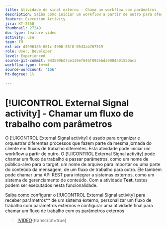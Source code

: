 ```yaml
---
title: Atividade de sinal externo - Chama um workflow com parâmetros
description: Saiba como iniciar um workflow a partir de outro para oferecer suporte a jornadas mais complexas do cliente e, ao mesmo tempo, ser capaz de monitorar e reagir melhor aos problemas.
feature: Execution Activity
jira: KT-2750
thumbnail: 27249
doc-type: feature video
activity: use
team: TM
exl-id: d3996185-681c-4906-85f0-0543ab767519
role: User, Developer
level: Experienced
source-git-commit: 943599bd7ce139ef846f093ebda9084a91550aca
workflow-type: tm+mt
source-wordcount: '156'
ht-degree: 1%

---
```



# [!UICONTROL External Signal activity] - Chamar um fluxo de trabalho com parâmetros

O [!UICONTROL External Signal activity] é usado para organizar e orquestrar diferentes processos que fazem parte da mesma jornada do cliente em fluxos de trabalho diferentes. Esta atividade pode iniciar um workflow a partir de outro. O [!UICONTROL External Signal activity] pode chamar um fluxo de trabalho e passar parâmetros, como um nome de público-alvo para o target, um nome de arquivo para importar ou uma parte do conteúdo da mensagem, de um fluxo de trabalho para outro. Ele também pode chamar uma API REST para integrar a sistemas externos, como um sistema de gerenciamento de conteúdo. Com a atividade **Test**, testes podem ser executados nesta funcionalidade.

Saiba como configurar o [!UICONTROL External Signal activity] para receber parâmetros** de um sistema externo, personalizar um fluxo de trabalho com parâmetros externos e configurar uma atividade final para chamar um fluxo de trabalho com os parâmetros externos

>[!VIDEO](https://video.tv.adobe.com/v/34329/?learn=on&captions=por_br){transcript=true}
